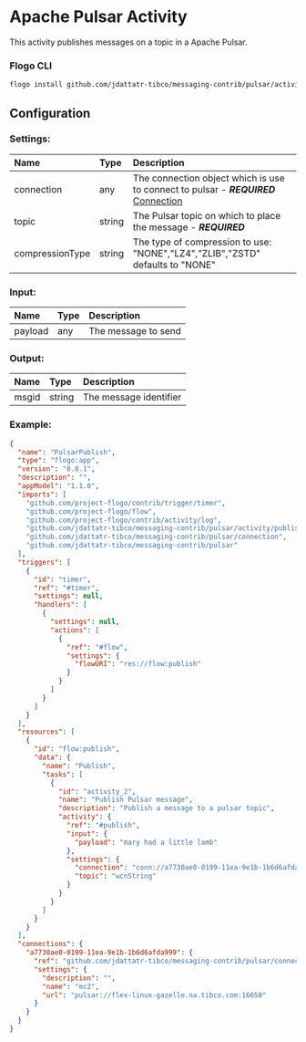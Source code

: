 
# Apache Pulsar Activity

This activity publishes messages on a topic in a Apache Pulsar.

### Flogo CLI
```bash
flogo install github.com/jdattatr-tibco/messaging-contrib/pulsar/activity/publish
```

## Configuration

### Settings: 
| Name              | Type   | Description
|:---               | :---   | :---   
| connection        | any    | The connection object which is use to connect to pulsar - ***REQUIRED*** [Connection](../connection/README.md)
| topic             | string | The Pulsar topic on which to place the message - ***REQUIRED***
| compressionType   | string | The type of compression to use: "NONE","LZ4","ZLIB","ZSTD" defaults to "NONE"

### Input:

| Name       | Type   | Description
|:---        | :---   | :---  
| payload    | any    | The message to send 


### Output:

| Name       | Type   | Description
|:---        | :---   | :---  
| msgid      | string | The message identifier


### Example:
```json
{
  "name": "PulsarPublish",
  "type": "flogo:app",
  "version": "0.0.1",
  "description": "",
  "appModel": "1.1.0",
  "imports": [
    "github.com/project-flogo/contrib/trigger/timer",
    "github.com/project-flogo/flow",
    "github.com/project-flogo/contrib/activity/log",
    "github.com/jdattatr-tibco/messaging-contrib/pulsar/activity/publish",
    "github.com/jdattatr-tibco/messaging-contrib/pulsar/connection",
    "github.com/jdattatr-tibco/messaging-contrib/pulsar"
  ],
  "triggers": [
    {
      "id": "timer",
      "ref": "#timer",
      "settings": null,
      "handlers": [
        {
          "settings": null,
          "actions": [
            {
              "ref": "#flow",
              "settings": {
                "flowURI": "res://flow:publish"
              }
            }
          ]
        }
      ]
    }
  ],
  "resources": [
    {
      "id": "flow:publish",
      "data": {
        "name": "Publish",
        "tasks": [
          {
            "id": "activity_2",
            "name": "Publish Pulsar message",
            "description": "Publish a message to a pulsar topic",
            "activity": {
              "ref": "#publish",
              "input": {
                "payload": "mary had a little lamb"
              },
              "settings": {
                "connection": "conn://a7730ae0-0199-11ea-9e1b-1b6d6afda999",
                "topic": "wcnString"
              }
            }
          }
        ]
      }
    }
  ],
  "connections": {
    "a7730ae0-0199-11ea-9e1b-1b6d6afda999": {
      "ref": "github.com/jdattatr-tibco/messaging-contrib/pulsar/connection",
      "settings": {
        "description": "",
        "name": "mc2",
        "url": "pulsar://flex-linux-gazelle.na.tibco.com:16650"
      }
    }
  }
}
```